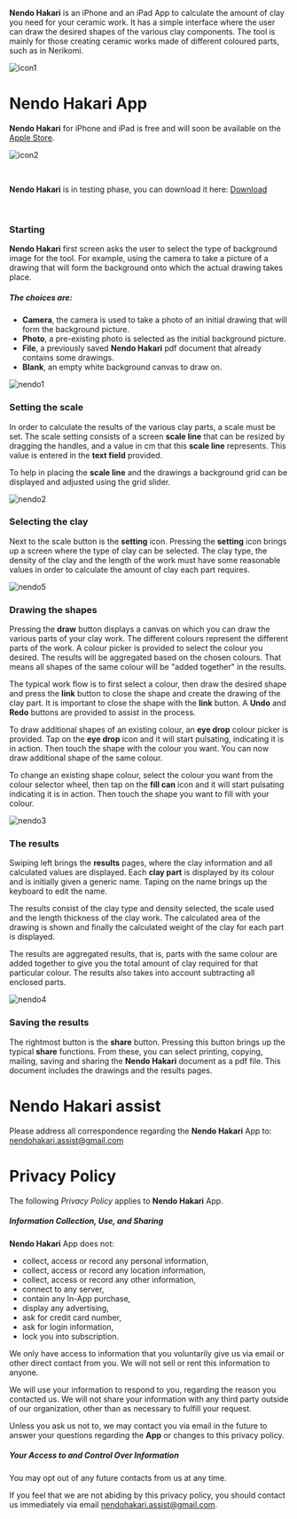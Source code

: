
**Nendo Hakari** is an iPhone and an iPad App to calculate the amount of clay you need for your ceramic work. It has a simple interface 
where the user can draw the desired shapes of the various clay components. The tool is mainly for those 
creating ceramic works made of different coloured parts, such as in Nerikomi.

![icon1](images/pot-180.png)

# **Nendo Hakari App**


**Nendo Hakari** for iPhone and iPad is free and will soon be available on the [Apple Store]().

![icon2](images/app-store.jpg)

&nbsp;
&nbsp;
&nbsp;

**Nendo Hakari** is in testing phase, you can download it here: [Download](https://testflight.apple.com/join/xr6TowqB) 
           
&nbsp;
&nbsp;
&nbsp;
&nbsp;
&nbsp;

### **Starting**

**Nendo Hakari** first screen asks the user to select the type of background image for the tool. For example, 
using the camera to take a picture of a drawing that will form the background onto which the actual drawing takes place.

##### The choices are: 

- **Camera**, the camera is used to take a photo of an initial drawing that will form the background picture.
- **Photo**, a pre-existing photo is selected as the initial background picture.
- **File**, a previously saved **Nendo Hakari** pdf document that already contains some drawings.
- **Blank**, an empty white background canvas to draw on.

![nendo1](images/ipad3g/ipadv1.png)

### **Setting the scale**

In order to calculate the results of the various clay parts, a scale must be set. 
The scale setting consists of a screen **scale line** that can be resized by dragging the handles, 
and a value in cm that this **scale line** represents. This value is entered in the **text field** provided.

To help in placing the **scale line** and the drawings a background grid can be displayed and adjusted using the grid slider.

![nendo2](images/ipad3g/ipadv2.png)

### **Selecting the clay**

Next to the scale button is the **setting** icon. Pressing the **setting** icon brings up a screen where the type of clay can be selected. 
The clay type, the density of the clay and the length of the work must have some reasonable values 
in order to calculate the amount of clay each part requires.

![nendo5](images/ipad3g/ipadv5.png)


### **Drawing the shapes**

Pressing the **draw** button displays a canvas on which you can draw the various parts of your clay work.
The different colours represent the different parts of the work. A colour picker is provided to select the colour you desired.
The results will be aggregated based on the chosen colours. That means all shapes of the same colour 
will be "added together" in the results.

The typical work flow is to first select a colour, then draw the desired shape and press the **link** button 
to close the shape and create the drawing of the clay part. It is important to close the shape with the **link** button.
A **Undo** and **Redo** buttons are provided to assist in the process.

To draw additional shapes of an existing colour, an **eye drop** colour picker is provided. 
Tap on the **eye drop** icon and it will start pulsating, indicating it is in action. 
Then touch the shape with the colour you want. You can now draw additional shape of the same colour.

To change an existing shape colour, select the colour you want from the colour selector wheel, then 
 tap on the **fill can** icon and it will start pulsating indicating it is in action. 
Then touch the shape you want to fill with your colour. 


![nendo3](images/ipad3g/ipadv3.png)

### **The results**

Swiping left brings the **results** pages, where the clay information and all calculated values are displayed. 
Each **clay part** is displayed by its colour and is initially given a generic name. Taping on the name 
brings up the keyboard to edit the name.  

The results consist of the clay type and density selected, the scale used and the length thickness of the clay work.
The calculated area of the drawing is shown and finally the calculated weight of the clay for each part is displayed.

The results are aggregated results, that is, parts with the same colour are added together to give you 
the total amount of clay required for that particular colour. 
The results also takes into account subtracting all enclosed parts.

![nendo4](images/ipad3g/ipadv4.png)

### **Saving the results**

The rightmost button is the **share** button. Pressing this button brings up the typical **share** functions.
From these, you can select printing, copying, mailing, saving and sharing 
the **Nendo Hakari** document as a pdf file. This document includes the drawings and the results pages.


# Nendo Hakari assist

Please address all correspondence regarding the **Nendo Hakari** App to: <nendohakari.assist@gmail.com>

# Privacy Policy
 
The following *Privacy Policy* applies to **Nendo Hakari** App.
 
##### Information Collection, Use, and Sharing
 
**Nendo Hakari** App does not:
 
 * collect, access or record any personal information,
 * collect, access or record any location information,
 * collect, access or record any other information,
 * connect to any server,
 * contain any In-App purchase,
 * display any advertising,
 * ask for credit card number, 
 * ask for login information,
 * lock you into subscription.
   
 We only have access to information that you voluntarily give us via email 
 or other direct contact from you. We will not sell or rent this information to anyone.
 
 We will use your information to respond to you, regarding the reason you contacted us. 
 We will not share your information with any third party outside of our organization, 
 other than as necessary to fulfill your request.
 
 Unless you ask us not to, we may contact you via email in the future to answer your 
 questions regarding the **App** 
 or changes to this privacy policy.
 
##### Your Access to and Control Over Information 
 
You may opt out of any future contacts from us at any time. 
 
If you feel that we are not abiding by this privacy policy, you should contact us 
immediately via email <nendohakari.assist@gmail.com>.
 